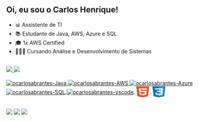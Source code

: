 ## Oi, eu sou o Carlos Henrique!

- 📊 Assistente de TI
- 📚 Estudante de Java, AWS, Azure e SQL
- 🎓 1x AWS Certified
- 👩🏻‍💻 Cursando Análise e Desenvolvimento de Sistemas
  
<div style="display: inline_block"><br>
  <a href="https://github.com/ocarlosabrantes"> 
  <img height="160em" src="https://github-readme-stats.vercel.app/api?username=ocarlosabrantes&show_icons=true&theme=radical&include_all_commits=true&count_private=true"/>
  <img height="160em" src="https://github-readme-stats.vercel.app/api/top-langs/?username=ocarlosabrantes&layout=compact&langs_count=7&theme=radical"/>
</div>
  <div style="display: inline_block"><br>
  <img align="center" alt="ocarlosabrantes-Java" height="40" width="40" src="https://cdn.jsdelivr.net/gh/devicons/devicon@latest/icons/java/java-original-wordmark.svg">
  <img align="center" alt="ocarlosabrantes-AWS" height="40" width="40" src="https://cdn.jsdelivr.net/gh/devicons/devicon@latest/icons/amazonwebservices/amazonwebservices-original-wordmark.svg">
  <img align="center" alt="ocarlosabrantes-Azure" height="30" width="40" src="https://cdn.jsdelivr.net/gh/devicons/devicon@latest/icons/azure/azure-original.svg"> 
  <img align="center" alt="ocarlosabrantes-SQL" height="30" width="40" src="https://cdn.jsdelivr.net/gh/devicons/devicon@latest/icons/azuresqldatabase/azuresqldatabase-original.svg"> 
  <img align="center" alt="ocarlosabrantes-vscode" height="30" width="40" src="https://cdn.jsdelivr.net/gh/devicons/devicon/icons/vscode/vscode-original.svg">
  <img align="center" alt="ocarlosabrantes-HTML" height="30" width="40" src="https://raw.githubusercontent.com/devicons/devicon/master/icons/html5/html5-original.svg">
  <img align="center" alt="ocarlosabrantes-CSS" height="30" width="40" src="https://raw.githubusercontent.com/devicons/devicon/master/icons/css3/css3-original.svg">
</div>                                                                                                                                       

##

<div>                                                                                                                  
  <a href="https://www.instagram.com/ocarlosabrantes/" target="_blank"><img src="https://img.shields.io/badge/-Instagram-%23E4405F?style=for-the-badge&logo=instagram&logoColor=white" target="_blank"></a>
 <a href = "mailto:henriquezas07@gmail.com"><img src="https://img.shields.io/badge/-Gmail-%23333?style=for-the-badge&logo=gmail&logoColor=white" target="_blank"></a></a> 
  <a href="https://www.linkedin.com/in/carloshenrique1b2372171/" target="_blank"><img src="https://img.shields.io/badge/-LinkedIn-%230077B5?style=for-the-badge&logo=linkedin&logoColor=white" target="_blank"></a>  
</div>
